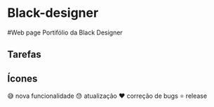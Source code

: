 # Black-designer

#Web page
Portifólio da Black Designer

## Tarefas

## Ícones

:sweat_smile: nova funcionalidade
:sweat: atualização
:heart: correção de bugs
:star: release
